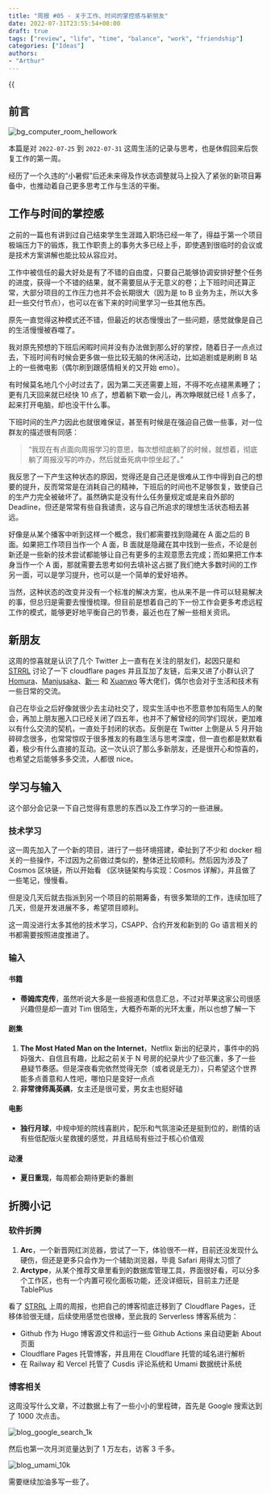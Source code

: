 ```yaml
---
title: "周报 #05 - 关于工作、时间的掌控感与新朋友"
date: 2022-07-31T23:55:54+08:00
draft: true
tags: ["review", "life", "time", "balance", "work", "friendship"]
categories: ["Ideas"]
authors:
- "Arthur"
---
```


{{<audio src="audios/here_after_us.mp3" caption="《后来的我们 - 五月天》" >}}

## 前言

![bg_computer_room_hellowork](https://pseudoyu.oss-cn-hangzhou.aliyuncs.com/images/bg_computer_room_hellowork.jpg)

本篇是对 `2022-07-25` 到 `2022-07-31` 这周生活的记录与思考，也是休假回来后恢复工作的第一周。

经历了一个久违的“小暑假”后还未来得及作状态调整就马上投入了紧张的新项目筹备中，也推动着自己更多思考工作与生活的平衡。

## 工作与时间的掌控感

之前的一篇也有讲到过自己结束学生生涯踏入职场已经一年了，得益于第一个项目极端压力下的锻炼，我工作职责上的事务大多已经上手，即使遇到很临时的会议或是技术方案讲解也能比较从容应对。

工作中被信任的最大好处是有了不错的自由度，只要自己能够协调安排好整个任务的进度，获得一个不错的结果，就不需要屈从于无意义的卷；上下班时间还算正常，大部分项目的工作压力也并不会长期很大（因为是 to B 业务为主，所以大多赶一些交付节点），也可以在省下来的时间里学习一些其他东西。

原先一直觉得这种模式还不错，但最近的状态慢慢出了一些问题，感觉就像是自己的生活慢慢被吞噬了。

我对原先预想的下班后闲暇时间并没有办法做到那么好的掌控，随着日子一点点过去，下班时间有时候会更多做一些比较无脑的休闲活动，比如追剧或是刷刷 B 站上的一些微电影（偶尔刷到跟感情相关的又开始 emo）。

有时候莫名地几个小时过去了，因为第二天还需要上班，不得不吃点褪黑素睡了；更有几天回来就已经快 10 点了，想着躺下歇一会儿，再次睁眼就已经 1 点多了，起来打开电脑，却也没干什么事。

下班时间的生产力因此也就很难保证，甚至有时候是在强迫自己做一些事，对一位群友的描述很有同感：

> “我现在有点面向周报学习的意思，每次想彻底躺了的时候，就想着，彻底躺了周报没写的咋办，然后就垂死病中惊坐起了。”

我反思了一下产生这种状态的原因，觉得还是自己还是很难从工作中得到自己的想要的提升，反而常常是在消耗自己的精神，下班后的时间也不足够恢复，致使自己的生产力完全被破坏了。虽然确实是没有什么任务量规定或是来自外部的 Deadline，但还是常常有些自我谴责，这与自己所追求的理想生活状态相去甚远。

好像是从某个播客中听到这样一个概念，我们都需要找到隐藏在 A 面之后的 B 面。如果把工作项目当作一个 A 面，B 面就是隐藏在其中找到一些点，不论是创新还是一些新的技术尝试都能够让自己有更多的主观意愿去完成；而如果把工作本身当作一个 A 面，那就需要去思考如何去填补这占据了我们绝大多数时间的工作另一面，可以是学习提升，也可以是一个简单的爱好培养。

当然，这种状态的改变并没有一个标准的解决方案，也从来不是一件可以轻易解决的事，但总归是需要去慢慢梳理。但目前是想着自己的下一份工作会更多考虑远程工作的模式，能够更好地平衡自己的节奏，最近也在了解一些相关资讯。

## 新朋友

这周的惊喜就是认识了几个 Twitter 上一直有在关注的朋友们，起因只是和 [STRRL](https://twitter.com/strrlthedev) 讨论了一下 cloudflare pages 并且互加了友链，后来又进了小群认识了 [Homura](https://twitter.com/RealAkemiHomura)、[Manjusaka](https://twitter.com/Manjusaka_Lee)、[新一](https://twitter.com/_a_wing) 和 [Xuanwo](https://twitter.com/OnlyXuanwo) 等大佬们，偶尔也会对于生活和技术有一些日常的交流。

自己在毕业之后好像就很少去主动社交了，现实生活中也不愿意参加有陌生人的聚会，再加上朋友圈入口已经关闭了四五年，也并不了解曾经的同学们现状，更加难以有什么交流的契机，一直处于封闭的状态。反倒是在 Twitter 上倒是从 5 月开始碎碎念很多，也常常惊叹于很多推友的有趣生活与思考深度，但一直也都是默默看着，极少有什么直接的互动。这一次认识了那么多新朋友，还是很开心和惊喜的，也希望之后能够多多交流，人都很 nice。

## 学习与输入

这个部分会记录一下自己觉得有意思的东西以及工作学习的一些进展。

### 技术学习

这一周先加入了一个新的项目，进行了一些环境搭建，牵扯到了不少和 docker 相关的一些操作，不过因为之前做过类似的，整体还比较顺利。然后因为涉及了 Cosmos 区块链，所以开始看 《区块链架构与实现：Cosmos 详解》，并且做了一些笔记，慢慢看。

但是没几天后就去指派到另一个项目的前期筹备，有很多繁琐的工作，连续加班了几天，但是开发进展不多，希望项目顺利。

这一周没进行太多其他的技术学习，CSAPP、合约开发和新到的 Go 语言相关的书都需要按照进度推进了。

### 输入

#### 书籍

- **蒂姆库克传**，虽然听说大多是一些报道和信息汇总，不过对苹果这家公司很感兴趣但是却一直对 Tim 很陌生，大概乔布斯的光环太重，所以也想了解一下

#### 剧集

1. **The Most Hated Man on the Internet**，Netflix 新出的纪录片，事件中的妈妈强大、自信且有趣，比起之前关于 N 号房的纪录片少了些沉重，多了一些悬疑节奏感。但是深夜看完依然觉得无奈（或者说是无力），只希望这个世界能多点善意和人性吧，哪怕只是变好一点点
2. **非常律师禹英禑**，女主还是很可爱，男女主也挺好磕

#### 电影

- **独行月球**，中规中矩的院线喜剧片，配乐和气氛渲染还是挺到位的，剧情的话有些低配版火星救援的感觉，并且结局有些过于核心价值观

#### 动漫

- **夏日重现**，每周都会期待更新的番剧

## 折腾小记

### 软件折腾

1. **Arc**，一个新晋网红浏览器，尝试了一下，体验很不一样，目前还没发现什么硬伤，但还是更多只会作为一个辅助浏览器，毕竟 Safari 用得太习惯了
2. **Arctype**，从某个推荐文章里看到的数据库管理工具，界面很好看，可以分多个工作区，也有一个内置可视化面板功能，还没详细玩，目前主力还是 TablePlus

看了 [STRRL](https://twitter.com/strrlthedev) 上周的周报，也把自己的博客彻底迁移到了 Cloudflare Pages，迁移体验很无缝，后续使用感觉也很棒，至此我的 Serverless 博客系统为：

- Github 作为 Hugo 博客源文件和运行一些 Github Actions 来自动更新 About 页面
- Cloudflare Pages 托管博客，并且用在 Cloudflare 托管的域名进行解析
- 在 Railway 和 Vercel 托管了 Cusdis 评论系统和 Umami 数据统计系统

### 博客相关

这周没写什么文章，不过数据上有了一些小小的里程碑，首先是 Google 搜索达到了 1000 次点击。

![blog_google_search_1k](https://pseudoyu.oss-cn-hangzhou.aliyuncs.com/images/blog_google_search_1k.jpeg)

然后也第一次月浏览量达到了 1 万左右，访客 3 千多。

![blog_umami_10k](https://pseudoyu.oss-cn-hangzhou.aliyuncs.com/images/blog_umami_10k.png)

需要继续加油多写一些了。